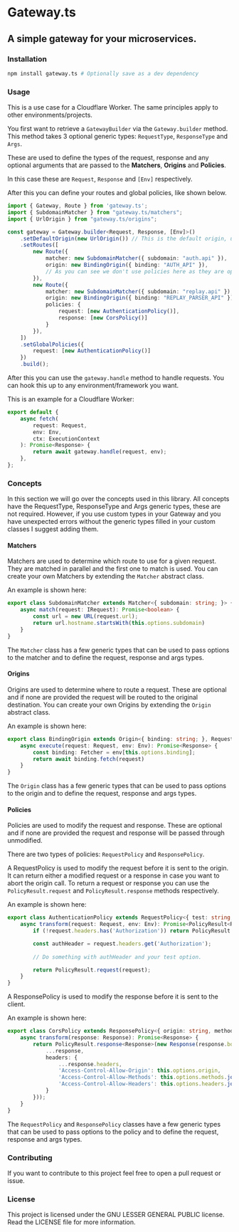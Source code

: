 # Gateway.ts

## A simple gateway for your microservices.

### Installation

```bash
npm install gateway.ts # Optionally save as a dev dependency
```

### Usage

This is a use case for a Cloudflare Worker. The same principles apply to other environments/projects.

You first want to retrieve a `GatewayBuilder` via the `Gateway.builder` method. 
This method takes 3 optional generic types:
`RequestType`, `ResponseType` and `Args`.

These are used to define the types of the request, response and any optional arguments that are passed to the **Matchers**, **Origins** and **Policies**.

In this case these are `Request`, `Response` and `[Env]` respectively.

After this you can define your routes and global policies, like shown below.

```typescript
import { Gateway, Route } from 'gateway.ts';
import { SubdomainMatcher } from "gateway.ts/matchers";
import { UrlOrigin } from "gateway.ts/origins";

const gateway = Gateway.builder<Request, Response, [Env]>()
	.setDefaultOrigin(new UrlOrigin()) // This is the default origin, used when no other origins match. This is optional and will default to UrlOrigin.
	.setRoutes([
		new Route({
			matcher: new SubdomainMatcher({ subdomain: "auth.api" }),
			origin: new BindingOrigin({ binding: "AUTH_API" }),
            // As you can see we don't use policies here as they are optional.
		}),
		new Route({
			matcher: new SubdomainMatcher({ subdomain: "replay.api" }),
			origin: new BindingOrigin({ binding: "REPLAY_PARSER_API" }),
			policies: {
				request: [new AuthenticationPolicy()],
				response: [new CorsPolicy()]
			}
		}),
	])
	.setGlobalPolicies({
		request: [new AuthenticationPolicy()]
	})
	.build();
```

After this you can use the `gateway.handle` method to handle requests. You can hook this up to any environment/framework you want.

This is an example for a Cloudflare Worker:

```typescript
export default {
    async fetch(
        request: Request,
        env: Env,
        ctx: ExecutionContext
    ): Promise<Response> {
        return await gateway.handle(request, env);
    },
};
````

### Concepts

In this section we will go over the concepts used in this library.
All concepts have the RequestType, ResponseType and Args generic types, these are not required.
However, if you use custom types in your Gateway and you have unexpected errors without the generic types filled in your custom classes I suggest adding them.

#### Matchers

Matchers are used to determine which route to use for a given request. They are matched in parallel and the first one to match is used.
You can create your own Matchers by extending the `Matcher` abstract class.

An example is shown here:

```typescript
export class SubdomainMatcher extends Matcher<{ subdomain: string; }> {
    async match(request: IRequest): Promise<boolean> {
        const url = new URL(request.url);
        return url.hostname.startsWith(this.options.subdomain)
    }
}
```

The `Matcher` class has a few generic types that can be used to pass options to the matcher and to define the request, response and args types.


#### Origins

Origins are used to determine where to route a request. These are optional and if none are provided the request will be routed to the original destination.
You can create your own Origins by extending the `Origin` abstract class.

An example is shown here:

```typescript
export class BindingOrigin extends Origin<{ binding: string; }, Request, Response, [Env]> {
    async execute(request: Request, env: Env): Promise<Response> {
        const binding: Fetcher = env[this.options.binding];
        return await binding.fetch(request)
    }
}
```

The `Origin` class has a few generic types that can be used to pass options to the origin and to define the request, response and args types.

#### Policies

Policies are used to modify the request and response. These are optional and if none are provided the request and response will be passed through unmodified.

There are two types of policies: `RequestPolicy` and `ResponsePolicy`.

A RequestPolicy is used to modify the request before it is sent to the origin. It can return either a modified request or a response in case you want to abort the origin call.
To return a request or response you can use the `PolicyResult.request` and `PolicyResult.response` methods respectively.

An example is shown here:

```typescript
export class AuthenticationPolicy extends RequestPolicy<{ test: string; }, Request, Response, [Env]> {
    async transform(request: Request, env: Env): Promise<PolicyResult<Request, Response>> {
        if (!request.headers.has('Authorization')) return PolicyResult.response(new Response('Not Authorized.', { status: 403 }))

        const authHeader = request.headers.get('Authorization');
        
        // Do something with authHeader and your test option.

        return PolicyResult.request(request);
    }
}
```

A ResponsePolicy is used to modify the response before it is sent to the client.

An example is shown here:

```typescript
export class CorsPolicy extends ResponsePolicy<{ origin: string, methods: string[], headers: string[] }, Response> {
    async transform(response: Response): Promise<Response> {
        return PolicyResult.response<Response>(new Response(response.body, {
            ...response,
            headers: {
                ...response.headers,
                'Access-Control-Allow-Origin': this.options.origin,
                'Access-Control-Allow-Methods': this.options.methods.join(', '),
                'Access-Control-Allow-Headers': this.options.headers.join(', ')
            }
        }));
    }
}
```

The `RequestPolicy` and `ResponsePolicy` classes have a few generic types that can be used to pass options to the policy and to define the request, response and args types.

### Contributing

If you want to contribute to this project feel free to open a pull request or issue.

### License

This project is licensed under the GNU LESSER GENERAL PUBLIC license. Read the LICENSE file for more information.
